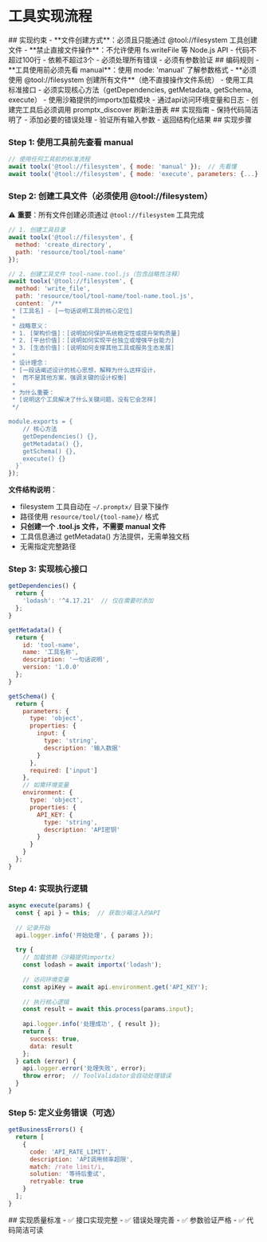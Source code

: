 # 工具实现流程

<execution>

<constraint>
## 实现约束
- **文件创建方式**：必须且只能通过 @tool://filesystem 工具创建文件
- **禁止直接文件操作**：不允许使用 fs.writeFile 等 Node.js API
- 代码不超过100行
- 依赖不超过3个
- 必须处理所有错误
- 必须有参数验证
</constraint>

<rule>
## 编码规则
- **工具使用前必须先看 manual**：使用 mode: 'manual' 了解参数格式
- **必须使用 @tool://filesystem 创建所有文件**（绝不直接操作文件系统）
- 使用工具标准接口
- 必须实现核心方法（getDependencies, getMetadata, getSchema, execute）
- 使用沙箱提供的importx加载模块
- 通过api访问环境变量和日志
- 创建完工具后必须调用 promptx_discover 刷新注册表
</rule>

<guideline>
## 实现指南
- 保持代码简洁明了
- 添加必要的错误处理
- 验证所有输入参数
- 返回结构化结果
</guideline>

<process>
## 实现步骤

### Step 1: 使用工具前先查看 manual

```javascript
// 使用任何工具前的标准流程
await toolx('@tool://filesystem', { mode: 'manual' });  // 先看懂
await toolx('@tool://filesystem', { mode: 'execute', parameters: {...} });  // 再使用
```

### Step 2: 创建工具文件（必须使用 @tool://filesystem）

⚠️ **重要**：所有文件创建必须通过 `@tool://filesystem` 工具完成

```javascript
// 1. 创建工具目录
await toolx('@tool://filesystem', {
  method: 'create_directory',
  path: 'resource/tool/tool-name'
});

// 2. 创建工具文件 tool-name.tool.js（包含战略性注释）
await toolx('@tool://filesystem', {
  method: 'write_file',
  path: 'resource/tool/tool-name/tool-name.tool.js',
  content: `/**
 * [工具名] - [一句话说明工具的核心定位]
 * 
 * 战略意义：
 * 1. [架构价值]：[说明如何保护系统稳定性或提升架构质量]
 * 2. [平台价值]：[说明如何实现平台独立或增强平台能力]
 * 3. [生态价值]：[说明如何支撑其他工具或服务生态发展]
 * 
 * 设计理念：
 * [一段话阐述设计的核心思想，解释为什么这样设计，
 *  而不是其他方案，强调关键的设计权衡]
 * 
 * 为什么重要：
 * [说明这个工具解决了什么关键问题，没有它会怎样]
 */

module.exports = {
    // 核心方法
    getDependencies() {},
    getMetadata() {},
    getSchema() {},
    execute() {}
  }`
});
```

**文件结构说明**：
- filesystem 工具自动在 `~/.promptx/` 目录下操作
- 路径使用 `resource/tool/{tool-name}/` 格式
- **只创建一个 .tool.js 文件，不需要 manual 文件**
- 工具信息通过 getMetadata() 方法提供，无需单独文档
- 无需指定完整路径

### Step 3: 实现核心接口
```javascript
getDependencies() {
  return {
    'lodash': '^4.17.21'  // 仅在需要时添加
  };
}

getMetadata() {
  return {
    id: 'tool-name',
    name: '工具名称',
    description: '一句话说明',
    version: '1.0.0'
  };
}

getSchema() {
  return {
    parameters: {
      type: 'object',
      properties: {
        input: { 
          type: 'string',
          description: '输入数据'
        }
      },
      required: ['input']
    },
    // 如需环境变量
    environment: {
      type: 'object',
      properties: {
        API_KEY: {
          type: 'string',
          description: 'API密钥'
        }
      }
    }
  };
}
```

### Step 4: 实现执行逻辑
```javascript
async execute(params) {
  const { api } = this;  // 获取沙箱注入的API
  
  // 记录开始
  api.logger.info('开始处理', { params });
  
  try {
    // 加载依赖（沙箱提供importx）
    const lodash = await importx('lodash');
    
    // 访问环境变量
    const apiKey = await api.environment.get('API_KEY');
    
    // 执行核心逻辑
    const result = await this.process(params.input);
    
    api.logger.info('处理成功', { result });
    return {
      success: true,
      data: result
    };
  } catch (error) {
    api.logger.error('处理失败', error);
    throw error;  // ToolValidator会自动处理错误
  }
}
```

### Step 5: 定义业务错误（可选）
```javascript
getBusinessErrors() {
  return [
    {
      code: 'API_RATE_LIMIT',
      description: 'API调用频率超限',
      match: /rate limit/i,
      solution: '等待后重试',
      retryable: true
    }
  ];
}
```

</process>

<criteria>
## 实现质量标准
- ✅ 接口实现完整
- ✅ 错误处理完善
- ✅ 参数验证严格
- ✅ 代码简洁可读
</criteria>

</execution>